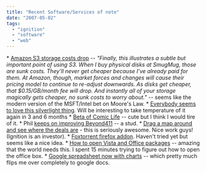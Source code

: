 ```yaml
---
title: "Recent Software/Services of note"
date: "2007-05-02"
tags: 
  - "ignition"
  - "software"
  - "web"
---
```


\* [Amazon S3 storage costs drop](http://blogs.smugmug.com/don/2007/05/01/amazon-s3-new-pricing-model/) -- _"Finally, this illustrates a subtle but important point of using S3. When I buy physical disks at SmugMug, those are sunk costs. They’ll never get cheaper because I’ve already paid for them. At Amazon, though, market forces and changes will cause their pricing model to continue to re-adjust downwards. As disks get cheaper, that $0.15/GB/month fee will drop. And instantly all of your storage magically gets cheaper, no sunk costs to worry about."_ -- seems like the modern version of the MSFT/Intel bet on Moore's Law. \* [Everybody seems to love this silverlight thing](http://www.techcrunch.com/2007/05/01/take-time-to-understand-silverlight-its-important/). Will be interesting to take temperature of it again in 3 and 6 months \* [Beta of Comic Life](http://chris.pirillo.com/2007/05/01/comic-life-for-windows-beta/) -- cute but I think I would tire of it. \* Phil [keeps on improving Beyond411](http://thebogles.com/blog/2007/05/new-beyond411-beta-twice-as-fast-and-easier-to-use/) -- a stud. \* [Drag a map around and see where the deals are](http://www.rp0229.com/blog/2007/04/29/drag-a-map-around-and-see-where-the-deals-are/) - this is seriously awesome. Nice work guys! (Ignition is an investor). \* [Foxtorrent firefox addon](http://www.foxtorrent.com/). Haven't tried yet but seems like a nice idea. \* [How to open Vista and Office packages](http://www.proudlyserving.com/archives/2007/04/opening_the_vis.html) -- amazing that the world needs this. I spent 15 minutes trying to figure out how to open the office box. \* [Google spreadsheet now with charts](http://lifehacker.com/software/google-spreadsheets/google-spreadsheets-adds-charts-253222.php) -- which pretty much flips me over completely to google docs.
